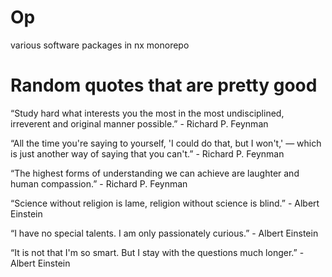 # Op

various software packages in nx monorepo

# Random quotes that are pretty good

“Study hard what interests you the most in the most undisciplined, irreverent and original manner possible.” - Richard P. Feynman

“All the time you're saying to yourself, 'I could do that, but I won't,' — which is just another way of saying that you can't.” - Richard P. Feynman

“The highest forms of understanding we can achieve are laughter and human compassion.” - Richard P. Feynman

“Science without religion is lame, religion without science is blind.” - Albert Einstein

“I have no special talents. I am only passionately curious.” - Albert Einstein

“It is not that I'm so smart. But I stay with the questions much longer.” - Albert Einstein

